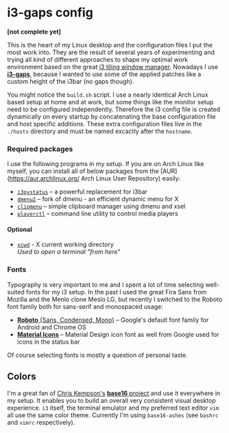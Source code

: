 # i3-gaps config

**[not complete yet]**

This is the heart of my Linux desktop and the configuration files I put the most work into. They are the result of several years of experimenting and trying all kind of different approaches to shape my optimal work environment based on the great [i3 tiling window manager](https://i3wm.org/). Nowadays I use **[i3-gaps](https://github.com/Airblader/i3)**, because I wanted to use some of the applied patches like a custom height of the i3bar (no gaps though).

You might notice the `build.sh` script. I use a nearly identical Arch Linux based setup at home and at work, but some things like the monitor setup need to be configured independently. Therefore the i3 config file is created dynamically on every startup by concatenating the base configuration file and host specific additions. These extra configuration files live in the `./hosts` directory and must be named excactly after the `hostname`.

### Required packages

I use the following programs in my setup. If you are on Arch Linux like myself, you can install all of below packages from the [AUR](https://aur.archlinux.org/ Arch Linux User Repository) easily:

* [`i3pystatus`](https://github.com/enkore/i3pystatus) – a powerful replacement for i3bar
* [`dmenu2`](https://bitbucket.org/melek/dmenu2) – fork of dmenu - an efficient dynamic menu for X
* [`clipmenu`](https://github.com/cdown/clipmenu) – simple clipboard manager using dmenu and xsel
* [`playerctl`](https://github.com/acrisci/playerctl) – command line utility to control media players

#### Optional

* [`xcwd`](https://github.com/schischi/xcwd) - X current working directory<br>
    *Used to open a terminal "from here"*

### Fonts

Typography is very important to me and I spent a lot of time selecting well-suited fonts for my i3 setup. In the past I used the great Fira Sans from Mozilla and the Menlo clone Meslo LG, but recently I switched to the Roboto font family both for sans-serif and monospaced usage:

* [**Roboto** {Sans, Condensed, Mono}](https://github.com/google/roboto) – Google's default font family for Android and Chrome OS
* [**Material Icons**](https://design.google.com/icons/) – Material Design icon font as well from Google used for icons in the status bar

Of course selecting fonts is mostly a question of personal taste.

## Colors

I'm a great fan of [Chris Kempson's](https://github.com/chriskempson) [**base16** project](http://chriskempson.com/projects/base16/) and use it everywhere in my setup. It enables you to build an overall very consistent visual desktop experience. `i3` itself, the terminal emulator and my preferred text editor  `vim` all use the same color theme. Currently I'm using `base16-ashes` (see `bashrc` and `vimrc` respectively).
